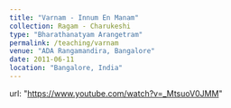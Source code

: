 ```yaml
---
title: "Varnam - Innum En Manam"
collection: Ragam - Charukeshi
type: "Bharathanatyam Arangetram"
permalink: /teaching/varnam
venue: "ADA Rangamandira, Bangalore"
date: 2011-06-11
location: "Bangalore, India"
---
```


url: "https://www.youtube.com/watch?v=_MtsuoV0JMM"
